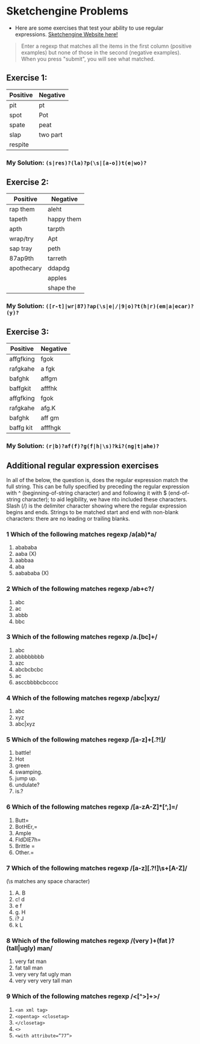 # Sketchengine Problems

- Here are some exercises that test your ability to use regular expressions.
  [Sketchengine Website here!](https://regex.sketchengine.co.uk/)

> Enter a regexp that matches all the items in the first column (positive examples) but none
> of those in the second (negative examples). When you press "submit", you will see what matched.

## Exercise 1:

| Positive | Negative |
| -------- | -------- |
| pit      | pt       |
| spot     | Pot      |
| spate    | peat     |
| slap     | two part |
| respite  |          |

### My Solution: `(s|res)?(la)?p(\s|[a-o])t(e|wo)?`

## Exercise 2:

| Positive   | Negative   |
| ---------- | ---------- |
| rap them   | aleht      |
| tapeth     | happy them |
| apth       | tarpth     |
| wrap/try   | Apt        |
| sap tray   | peth       |
| 87ap9th    | tarreth    |
| apothecary | ddapdg     |
|            | apples     |
|            | shape the  |

### My Solution: `([r-t]|wr|87)?ap(\s|e|/|9|o)?t(h|r)(em|a|ecar)?(y)?`

## Exercise 3:

| Positive  | Negative |
| --------- | -------- |
| affgfking | fgok     |
| rafgkahe  | a fgk    |
| bafghk    | affgm    |
| baffgkit  | afffhk   |
| affgfking | fgok     |
| rafgkahe  | afg.K    |
| bafghk    | aff gm   |
| baffg kit | afffhgk  |

### My Solution: `(r|b)?af(f)?g(f|h|\s)?ki?(ng|t|ahe)?`

## Additional regular expression exercises

In all of the below, the question is, does the regular expression match the full string. This can be fully specified by preceding the regular expression with ^ (beginning-of-string character) and and following it with $ (end-of-string character); to aid legibility, we have nto included these characters. Slash (/) is the delimiter character showing where the regular expression begins and ends. Strings to be matched start and end with non-blank characters: there are no leading or trailing blanks.

### 1 Which of the following matches regexp /a(ab)\*a/

1. abababa
2. aaba (X)
3. aabbaa
4. aba
5. aabababa (X)

### 2 Which of the following matches regexp /ab+c?/

1. abc
2. ac
3. abbb
4. bbc

### 3 Which of the following matches regexp /a.[bc]+/

1. abc
2. abbbbbbbb
3. azc
4. abcbcbcbc
5. ac
6. asccbbbbcbcccc

### 4 Which of the following matches regexp /abc|xyz/

1. abc
2. xyz
3. abc|xyz

### 5 Which of the following matches regexp /[a-z]+[\.\?!]/

1. battle!
2. Hot
3. green
4. swamping.
5. jump up.
6. undulate?
7. is.?

### 6 Which of the following matches regexp /[a-zA-Z]\*[^,]=/

1. Butt=
2. BotHEr,=
3. Ample
4. FIdDlE7h=
5. Brittle =
6. Other.=

### 7 Which of the following matches regexp /[a-z][\.\?!]\s+[A-Z]/

(\s matches any space character)

1. A. B
2. c! d
3. e f
4. g. H
5. i? J
6. k L

### 8 Which of the following matches regexp /(very )+(fat )?(tall|ugly) man/

1. very fat man
2. fat tall man
3. very very fat ugly man
4. very very very tall man

### 9 Which of the following matches regexp /<[^>]+>/

1. `<an xml tag>`
2. `<opentag> <closetag>`
3. `</closetag>`
4. `<>`
5. `<with attribute=”77”>`

